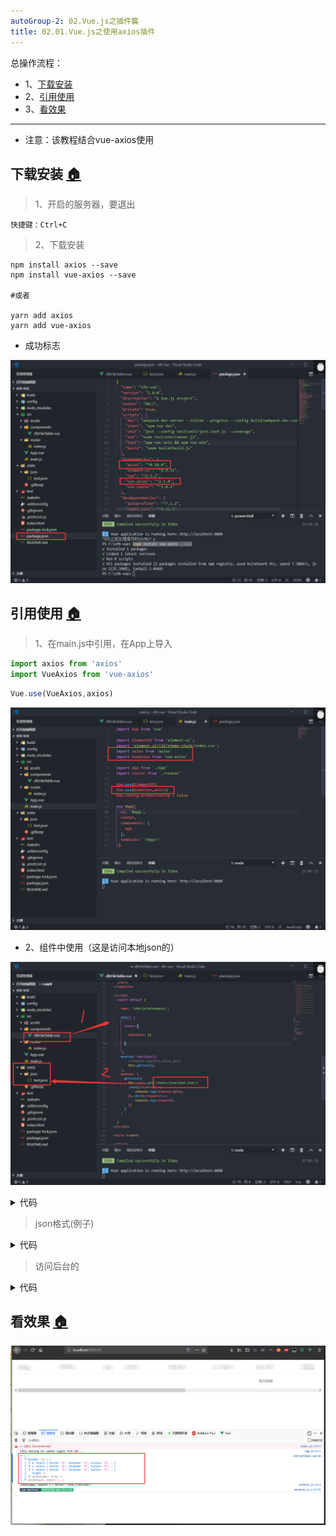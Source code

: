 ```yaml
---
autoGroup-2: 02.Vue.js之插件篇
title: 02.01.Vue.js之使用axios插件
---
```


总操作流程：
- 1、[下载安装](#vue.js-01)
- 2、[引用使用](#vue.js-02)
- 3、[看效果](#vue.js-03)

***

- 注意：该教程结合vue-axios使用

## 下载安装 <a name="vue.js-01" href="#" >:house:</a>

>1、开启的服务器，要退出

```
快捷键：Ctrl+C
```

> 2、下载安装

```shell
npm install axios --save
npm install vue-axios --save

#或者

yarn add axios 
yarn add vue-axios
```

- 成功标志

![](./image/02.01-1.png)


## 引用使用 <a name="vue.js-02" href="#" >:house:</a>

 >1、在main.js中引用，在App上导入

 ```js
import axios from 'axios'
import VueAxios from 'vue-axios'
 ```

 ```js
 Vue.use(VueAxios,axios)
 ```

![](./image/02.01-2.png)

 - 2、组件中使用（这是访问本地json的）

![](./image/02.01-3.png)

<details>
<summary>代码</summary>


```js
<script>
  export default {
  
    name: 'sfbFileTableModule',
  
    data() {
  
      return {
  
        tableData: []
  
      }
  
    },
    mounted: function(){
        //console.log(this.axios.get);
        this.getJson();
    },
    methods: {
      getJson(){
        this.axios.get('static/json/test.json')
        .then((response)=>{
            console.log(response.data);
        }).catch((response)=>{
            console.log(response);
        })
      }
    }
  
  }
</script>
```

</details>

>json格式(例子)

<details>
<summary>代码</summary>

```json
{
    "code":"OK",
    "msg":"成功",
    "time":"2019-01-02",
    "offset":0,
    "page":1,
    "limit":10,
    "total":84,
    "rows": [
        
    ]
}
```

</details>

>访问后台的

<details>
<summary>代码</summary>

```js
const that = this;
        this.axios({
            method: "post",
            headers: {
              'Content-Type': 'application/json'
            },
            transformRequest: [function (data) {
              data = JSON.stringify(data)
              return data
            }],
            url: 'http://localhost:8089/user/getUserPage',
            data: {
              //start: that.start,
              //end: that.end
            }
          })
          .then((response) => {
            //let userJson = JSON.parse(JSON.stringify(response.data.rows));
            //that.userTableData = userJson;
            //that.total = response.data.total;

          }).catch((response) => {
            console.log(response);
          });
```

</details>

## 看效果 <a name="vue.js-03" href="#" >:house:</a>

![](./image/02.01-4.png)
